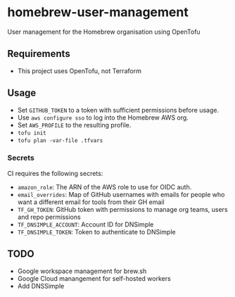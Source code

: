 # homebrew-user-management

User management for the Homebrew organisation using OpenTofu

## Requirements

- This project uses OpenTofu, not Terraform

## Usage

- Set `GITHUB_TOKEN` to a token with sufficient permissions before usage.
- Use `aws configure sso` to log into the Homebrew AWS org.
- Set `AWS_PROFILE` to the resulting profile.
- `tofu init`
- `tofu plan -var-file .tfvars`

### Secrets

CI requires the following secrets:

- `amazon_role`: The ARN of the AWS role to use for OIDC auth.
- `email_overrides`: Map of GitHub usernames with emails for people who want a different email for tools from their GH email
- `TF_GH_TOKEN`: GitHub token with permissions to manage org teams, users and repo permissions
- `TF_DNSIMPLE_ACCOUNT`: Account ID for DNSimple
- `TF_DNSIMPLE_TOKEN`: Token to authenticate to DNSimple

## TODO

- Google workspace management for brew.sh
- Google Cloud manangement for self-hosted workers
- Add DNSSimple
